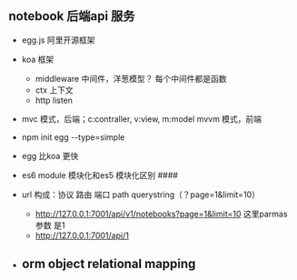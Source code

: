 ## notebook 后端api 服务
- egg.js 阿里开源框架
- koa 框架
  - middleware 中间件，洋葱模型？ 每个中间件都是函数
  - ctx 上下文
  - http listen 
- mvc 模式，后端；c:contraller, v:view, m:model
  mvvm 模式，前端

- npm init egg --type=simple

- egg 比koa 更快
- es6 module 模块化和es5 模块化区别 ####

- url 构成：协议 路由 端口 path querystring（？page=1&limit=10）
  - http://127.0.0.1:7001/api/v1/notebooks?page=1&limit=10
    这里parmas 参数 是1
  - http://127.0.0.1:7001/api/1

- orm object relational mapping 
  - 